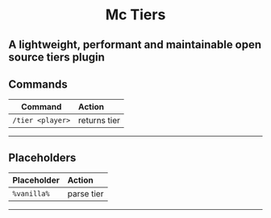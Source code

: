 <h1 align="center">Mc Tiers</h1>

A lightweight, performant and maintainable open source tiers plugin
--
## Commands

| Command           | Action                                         |
|-------------------|:-----------------------------------------------|
| `/tier <player>`           | returns tier   |
<hr>

## Placeholders

| Placeholder           | Action                                         |
|-------------------|:-----------------------------------------------|
| `%vanilla%`           | parse tier   |
<hr>

